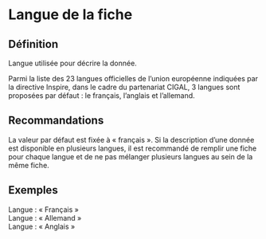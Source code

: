 
<!-- Begin @md_language.md -->

# Langue de la fiche

## Définition

Langue utilisée pour décrire la donnée.

Parmi la liste des 23 langues officielles de l’union européenne indiquées par la directive Inspire, dans le cadre du partenariat CIGAL, 3 langues sont proposées par défaut : le français, l’anglais et l’allemand.

## Recommandations

La valeur par défaut est fixée à « français ».
Si la description d’une donnée est disponible en plusieurs langues, il est recommandé de remplir une fiche pour chaque langue et de ne pas mélanger plusieurs langues au sein de la même fiche.

## Exemples

Langue : « Français »  
Langue : « Allemand »  
Langue : « Anglais »  

<!-- End @md_language.md -->

